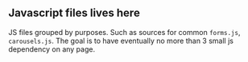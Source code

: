 ## Javascript files lives here
JS files grouped by purposes. Such as sources for common `forms.js`, `carousels.js`.
The goal is to have eventually no more than 3 small js dependency on any page.